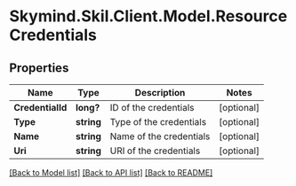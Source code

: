 
# Skymind.Skil.Client.Model.ResourceCredentials

## Properties

Name | Type | Description | Notes
------------ | ------------- | ------------- | -------------
**CredentialId** | **long?** | ID of the credentials | [optional] 
**Type** | **string** | Type of the credentials | [optional] 
**Name** | **string** | Name of the credentials | [optional] 
**Uri** | **string** | URI of the credentials | [optional] 

[[Back to Model list]](../README.md#documentation-for-models)
[[Back to API list]](../README.md#documentation-for-api-endpoints)
[[Back to README]](../README.md)

